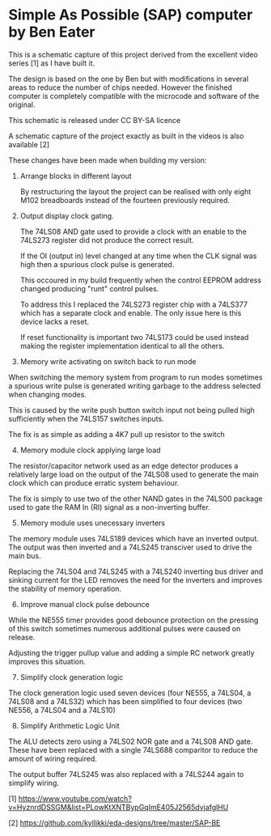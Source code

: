 Simple As Possible (SAP) computer by Ben Eater
==============================================

This is a schematic capture of this project derived from the excellent
  video series [1] as I have built it.

The design is based on the one by Ben but with modifications in
  several areas to reduce the number of chips needed. However the
  finished computer is completely compatible with the microcode and
  software of the original.

This schematic is released under CC BY-SA licence

A schematic capture of the project exactly as built in the videos is
  also available [2]

These changes have been made when building my version:

1) Arrange blocks in different layout

   By restructuring the layout the project can be realised with only
     eight M102 breadboards instead of the fourteen previously required.


2) Output display clock gating.
    
   The 74LS08 AND gate used to provide a clock with an enable to the
     74LS273 register did not produce the correct result.
      
   If the OI (output in) level changed at any time when the CLK signal
     was high then a spurious clock pulse is generated.

   This occoured in my build frequently when the control EEPROM
     address changed producing "runt" control pulses.

   To address this I replaced the 74LS273 register chip with a 74LS377
     which has a separate clock and enable. The only issue here is this
     device lacks a reset.

   If reset functionality is important two 74LS173 could be used
     instead making the register implementation identical to all the
     others.


3) Memory write activating on switch back to run mode
   
  When switching the memory system from program to run modes sometimes
    a spurious write pulse is generated writing garbage to the address
    selected when changing modes.

  This is caused by the write push button switch input not being
    pulled high sufficiently when the 74LS157 switches inputs.

  The fix is as simple as adding a 4K7 pull up resistor to the switch


4) Memory module clock applying large load

  The resistor/capacitor network used as an edge detector produces a
    relatively large load on the output of the 74LS08 used to generate
    the main clock which can produce erratic system behaviour.

  The fix is simply to use two of the other NAND gates in the 74LS00
    package used to gate the RAM In (RI) signal as a non-inverting buffer.


5) Memory module uses unecessary inverters

  The memory module uses 74LS189 devices which have an inverted
    output. The output was then inverted and a 74LS245 transciver used
    to drive the main bus.

  Replacing the 74LS04 and 74LS245 with a 74LS240 inverting bus driver
    and sinking current for the LED removes the need for the inverters
    and improves the stability of memory operation.


6) Improve manual clock pulse debounce

  While the NE555 timer provides good debounce protection on the
    pressing of this switch sometimes numerous additional pulses were
    caused on release.

  Adjusting the trigger pullup value and adding a simple RC network
    greatly improves this situation.


7) Simplify clock generation logic

  The clock generation logic used seven devices (four NE555, a 74LS04,
    a 74LS08 and a 74LS32) which has been simplified to four devices
    (two NE556, a 74LS04 and a 74LS10)


8) Simplify Arithmetic Logic Unit

  The ALU detects zero using a 74LS02 NOR gate and a 74LS08 AND
    gate. These have been replaced with a single 74LS688 comparitor to
    reduce the amount of wiring required.

  The output buffer 74LS245 was also replaced with a 74LS244 again to
    simplify wiring.


[1] https://www.youtube.com/watch?v=HyznrdDSSGM&list=PLowKtXNTBypGqImE405J2565dvjafglHU

[2] https://github.com/kyllikki/eda-designs/tree/master/SAP-BE